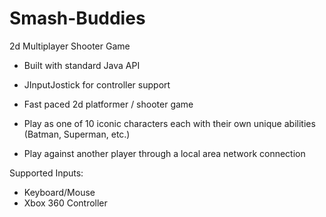 # Smash-Buddies

2d Multiplayer Shooter Game

- Built with standard Java API
- JInputJostick for controller support

- Fast paced 2d platformer / shooter game
- Play as one of 10 iconic characters each with their own unique abilities (Batman, Superman, etc.)
- Play against another player through a local area network connection

Supported Inputs:
- Keyboard/Mouse
- Xbox 360 Controller
